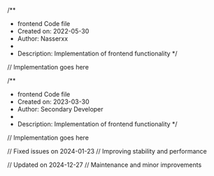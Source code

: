 /**
 * frontend Code file
 * Created on: 2022-05-30
 * Author: Nasserxx
 *
 * Description: Implementation of frontend functionality
 */
 
// Implementation goes here

/**
 * frontend Code file
 * Created on: 2023-03-30
 * Author: Secondary Developer
 *
 * Description: Implementation of frontend functionality
 */
 
// Implementation goes here


// Fixed issues on 2024-01-23
// Improving stability and performance

// Updated on 2024-12-27
// Maintenance and minor improvements
